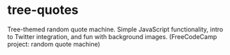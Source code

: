 # tree-quotes
Tree-themed random quote machine. Simple JavaScript functionality, intro to Twitter integration, and fun with background images. (FreeCodeCamp project: random quote machine)
